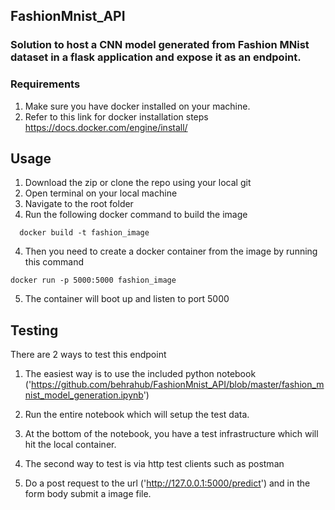 ## FashionMnist_API

### Solution to host a CNN model generated from Fashion MNist dataset in a flask application and expose it as an endpoint.

### Requirements
  1) Make sure you have docker installed on your machine. 
  2) Refer to this link for docker installation steps https://docs.docker.com/engine/install/

## Usage

 1) Download the zip or clone the repo using your local git
 2) Open terminal on your local machine
 3) Navigate to the root folder
 4) Run the following docker command to build the image

```
  docker build -t fashion_image 

```
4) Then you need to create a docker container from the image by running this command

```
docker run -p 5000:5000 fashion_image
```

5) The container will boot up and listen to port 5000


## Testing

There are 2 ways to test this endpoint

1) The easiest way is to use the included python notebook  ('https://github.com/behrahub/FashionMnist_API/blob/master/fashion_mnist_model_generation.ipynb')
2) Run the entire notebook which will setup the test data.
3) At the bottom of the notebook, you have a test infrastructure which will hit the local container. 

1) The second way to test is via http test clients such as postman
2) Do a post request to the url ('http://127.0.0.1:5000/predict') and in the form body submit a image file. 


    

